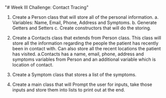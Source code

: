 "# Week III Challenge: Contact Tracing" 
1. Create a Person class that will store all of the personal information.
	a. Variables: Name, Email, Phone, Address and Symptoms.
	b. Generate Getters and Setters
	c. Create constructors that will do the storing.

2. Create a Contacts class that extends from Person class. This class will store
all the information regarding the people the patient has recently been in 
contact with. Can also store all the recent locations the patient has visited.
	a.Contacts has a name, email, phone, address and symptoms
	variables from Person and an additional variable which is location of
	contact.
	

3. Create a Symptom class that stores a list of the symptoms.

4. Create a main class that will Prompt the user for inputs, take those inputs and store
them into lists to print out at the end.
	
